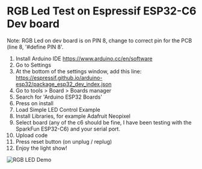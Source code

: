 # RGB Led Test on Espressif ESP32-C6 Dev board

Note: RGB Led on dev board is on PIN 8, change to correct pin for the PCB (line 8, '#define PIN 8'.

1.  Install Arduino IDE https://www.arduino.cc/en/software
2.  Go to Settings
3.  At the bottom of the settings window, add this line: https://espressif.github.io/arduino-esp32/package_esp32_dev_index.json
4.  Go to tools > Board > Boards manager
5.  Search for 'Arduino ESP32 Boards'
6.  Press on install
7.  Load Simple LED Control Example
8.  Install Libraries, for example Adafruit Neopixel 
9.  Select board (any of the c6 should be fine, I have been testing with the SparkFun ESP32-C6) and your serial port.
10. Upload code
11. Press reset button (on unplug / replug)
12. Enjoy the light show!

![RGB LED Demo](](https://github.com/ambient-works/aw-pcb-firmware-test/blob/main/rgb_led_demo.gif?raw=true)https://github.com/ambient-works/aw-pcb-firmware-test/blob/main/rgb_led_demo.gif?raw=true
)


